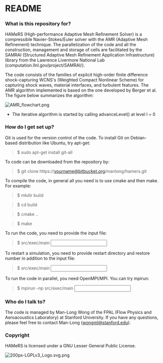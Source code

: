 # README #

### What is this repository for? ###

HAMeRS (High-performance Adaptive Mesh Refinement Solver) is a compressible Navier-Stokes/Euler solver with the AMR (Adaptive Mesh Refinement) technique. The parallelization of the code and all the construction, management and storage of cells are facilitated by the SAMRAI (Structured Adaptive Mesh Refinement Application Infrastructure) library from the Lawrence Livermore National Lab (computation.llnl.gov/project/SAMRAI/).

The code consists of the families of explicit high-order finite difference shock-capturing WCNS's (Weighted Compact Nonlinear Scheme) for capturing shock waves, material interfaces, and turbulent features. The AMR algorithm implemented is based on the one developed by Berger et al. The figure below summarizes the algorithm:

![AMR_flowchart.png](https://bitbucket.org/repo/zzaMX8/images/1112047813-AMR_flowchart.png)

* The iterative algorithm is started by calling advanceLevel() at level l = 0

### How do I get set up? ###

Git is used for the version control of the code. To install Git on Debian-based distribution like Ubuntu, try apt-get:

> $ sudo apt-get install git-all

To code can be downloaded from the repository by:

> $ git clone https://yourname@bitbucket.org/manlong/hamers.git


To compile the code, in general all you need is to use cmake and then make. For example:

> $ mkdir build

> $ cd build

> $ cmake ..

> $ make


To run the code, you need to provide the input file:

> $ src/exec/main <input filename>


To restart a simulation, you need to provide restart directory and restore number in addition to the input file:

> $ src/exec/main <input filename> <restart dir> <restore number>


To run the code in parallel, you need OpenMPI/MPI. You can try mpirun:

> $ mpirun -np <number of processors> src/exec/main <input filename>


### Who do I talk to? ###

The code is managed by Man-Long Wong of the FPAL (Flow Physics and Aeroacoustics Laboratory) at Stanford University. If you have any questions, please feel free to contact Man-Long (wongml@stanford.edu).

### Copyright ###
HAMeRS is licensed under a  GNU Lesser General Public License.

![200px-LGPLv3_Logo.svg.png](https://bitbucket.org/repo/zzaMX8/images/2322095073-200px-LGPLv3_Logo.svg.png)